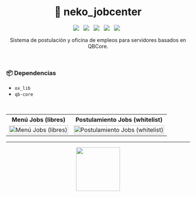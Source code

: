 <h1 align="center">💼 neko_jobcenter</h1>

<p align="center">
  <img src="https://img.shields.io/github/repo-size/imkuroneko/neko_jobcenter?style=flat"/> &nbsp;
  <img src="https://img.shields.io/github/languages/top/imkuroneko/neko_jobcenter?style=flat"/> &nbsp;
  <img src="https://img.shields.io/github/last-commit/imkuroneko/neko_jobcenter?color=pink&style=flat"/> &nbsp;
  <img src="https://img.shields.io/github/downloads/imkuroneko/neko_jobcenter/total?logo=github"/> &nbsp;
  <img src="https://img.shields.io/github/v/release/imkuroneko/neko_jobcenter?logo=github"/> &nbsp;
</p>

<p align="center">Sistema de postulación y oficina de empleos para servidores basados en QBCore. </p>

<br>

### 📦 Dependencias
- `ox_lib`
- `qb-core`

<br>

<table>
    <tr> <th> Menú Jobs (libres) </th> <th> Postulamiento Jobs (whitelist) </th> </tr>
    <tr>
        <td> <img src="https://github.com/imkuroneko/neko_jobcenter/assets/20273059/4100b173-6695-4b0b-a5c3-856979b978b7" width="100%" alt="Menú Jobs (libres)"/> </td>
        <td> <img src="https://github.com/imkuroneko/neko_jobcenter/assets/20273059/33d666c7-927b-48da-af12-faa7fc162e6a" width="100%" alt="Postulamiento Jobs (whitelist)"/> </td>
    </tr>
</table>

-----

<p align="center">
  <a href="https://kuroneko.im" target="_blank">
    <img src="https://kuroneko.im/web/assets/images/profile.png" width="120">
  </a>
</p>
